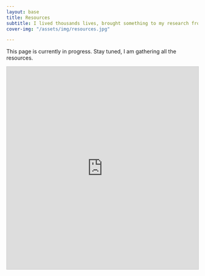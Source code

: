 ```yaml
---
layout: base
title: Resources
subtitle: I lived thousands lives, brought something to my research from each of them. Researching is my passion, so is helping students thrive, and keeping academia fair and status quo free.
cover-img: "/assets/img/resources.jpg"

---
```


This page is currently in progress. Stay tuned, I am gathering all the resources.


<iframe class="airtable-embed" src="https://airtable.com/embed/shrha3eto8plk6anT?backgroundColor=gray&viewControls=on" frameborder="0" onmousewheel="" width="100%" height="533" style="background: transparent; border: 1px solid #ccc;"></iframe>